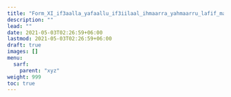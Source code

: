 ```yaml
---
title: "Form_XI_if3aalla_yafaallu_if3iilaal_ihmaarra_yahmaarru_lafif_mafruq"
description: ""
lead: ""
date: 2021-05-03T02:26:59+06:00
lastmod: 2021-05-03T02:26:59+06:00
draft: true
images: []
menu: 
  sarf:
    parent: "xyz"
weight: 999
toc: true
---
```



